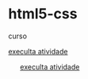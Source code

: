 # html5-css
 curso

<a href="https://camillyvitoria585.github.io/html5-css/execicio/exe 001">execulta atividade</a>
<ol><a href="https://camillyvitoria585.github.io/html5-css/execicio/exe 003">execulta atividade</a></ol>